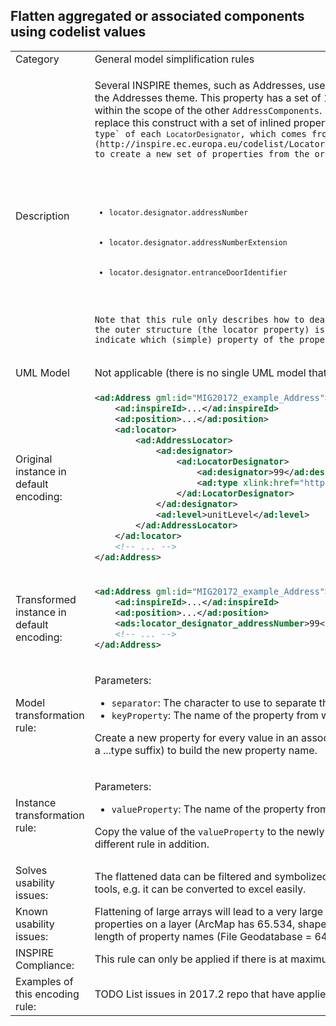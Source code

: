 ## Flatten aggregated or associated components using codelist values

<table>
<tr>
<td>Category</td>
<td>General model simplification rules</td>
</tr>
<tr>
<td>Description</td>
<td><p>Several INSPIRE themes, such as Addresses, use a soft type pattern to add a set of properties to a feature. An example for this is the <code>locator</code> in <code>Address</code> in the Addresses theme. This property has a set of 1..n <code>AddressLocators</code> that together provides a human readable designator or name of the actual address within the scope of the other <code>AddressComponents</code>. Inside the <code>AddressLocators</code>, there are 0..n <code>LocatorDesignator</code> objects. In a simplified model, we want to replace this construct with a set of inlined properties. The individual <code>LocatorDesignator</code> objects have a property that make them unique - the value of the <code>type` of each <code>LocatorDesignator</code>, which comes from the [Locator Designator Type codelist](http://inspire.ec.europa.eu/codelist/LocatorDesignatorTypeValue). We can thus use those codelist values (n.b. without the codelist namespace) to create a new set of properties from the original structures, like so:</p>
<ul>
    <li><code>locator.designator.addressNumber</code></li>
    <li><code>locator.designator.addressNumberExtension</code></li>
    <li><code>locator.designator.entranceDoorIdentifier</code></li>
</ul>
<p>Note that this rule only describes how to deal with components that have a type property or other identifying property. In the example above, the outer structure (the locator property) is also flattened. Furthermore, the instance transformation rule needs to receive a parameter to indicate which (simple) property of the property to use as a value (in the running example, that would be the <code>designator</code> property).</p>
</td>
</tr>
<tr>
<td>UML Model</td>
<td>Not applicable (there is no single UML model that results from this transformation rule)</td>
</tr>
<tr>
<td>Original instance in default encoding:</td>
<td>

```xml
<ad:Address gml:id="MIG20172_example_Address">
	<ad:inspireId>...</ad:inspireId>
	<ad:position>...</ad:position>
	<ad:locator>
		<ad:AddressLocator>
			<ad:designator>
				<ad:LocatorDesignator>
					<ad:designator>99</ad:designator>
					<ad:type xlink:href="http://inspire.ec.europa.eu/codelist/LocatorDesignatorTypeValue/addressNumber">addressNumber</ad:type>
				</ad:LocatorDesignator>
			</ad:designator>
			<ad:level>unitLevel</ad:level>
		</ad:AddressLocator>
	</ad:locator>
	<!-- ... -->
</ad:Address>
```
   
</td>
</tr>
<tr>
<td>Transformed instance in default encoding:</td>
<td>

```xml
<ad:Address gml:id="MIG20172_example_Address">
	<ad:inspireId>...</ad:inspireId>
	<ad:position>...</ad:position>
	<ads:locator_designator_addressNumber>99</ad:locator_designator_addressNumber>
	<!-- ... -->
</ad:Address>
``` 

</td>
</tr>
<tr>
<td>Model transformation rule: </td>
<td>
    <p>Parameters:</p> 
    <ul>
        <li><code>separator</code>: The character to use to separate the original property name from the type name of the components.</li>
		<li><code>keyProperty</code>: The name of the property from whose allowed values (Enumeration or Codelist) to take the new property names.
    </ul>
    <p>Create a new property for every value in an associated code list, using the original property name, the separator, and the name of the element (i.e. without a ...type suffix) to build the new property name.</p>
</td>
</tr>
<tr>
<td>Instance transformation rule:</td>
<td><p>Parameters:</p> 
    <ul>
        <li><code>valueProperty</code>: The name of the property from which to take the value to be copied to the transformed instance.</li>
    </ul>
    <p>Copy the value of the <code>valueProperty</code> to the newly created property. If the <code>valueProperty</code> is still a complex property, it might have to be transformed using a different rule in addition.</p>
    </td>
</tr>
<tr>
<td>Solves usability issues:</td>
<td>The flattened data can be filtered and symbolized easily in desktop GIS and web GIS software. The flattened data can be processed much easier by many tools, e.g. it can be converted to excel easily.</td>
</tr>
<tr>
<td>Known usability issues:</td>
<td>Flattening of large arrays will lead to a very large number of properties on the first level. Some software and formats can only work with a limited number of properties on a layer (ArcMap has 65.534, shapefile is limited to 250), so this can limit usability in extreme cases. Some software also has limits on the length of property names (File Geodatabase = 64 characters, Shapefile = 11 characters).</td>
</tr>
<tr>
<td>INSPIRE Compliance:</td>
<td>This rule can only be applied if there is at maximum one occurence of each codelist value for the type property in a set of properties.</td>
</tr>
<tr>
<td>Examples of this encoding rule:</td>
<td>TODO List issues in 2017.2 repo that have applied this pattern or very similiar ones.</td>
</tr>
</table>
